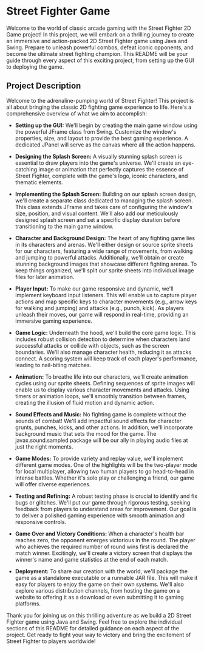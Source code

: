 # Street Fighter Game

Welcome to the world of classic arcade gaming with the Street Fighter 2D Game project! In this project, we will embark on a thrilling journey to create an immersive and action-packed 2D Street Fighter game using Java and Swing. Prepare to unleash powerful combos, defeat iconic opponents, and become the ultimate street fighting champion. This README will be your guide through every aspect of this exciting project, from setting up the GUI to deploying the game.

## Project Description

Welcome to the adrenaline-pumping world of Street Fighter! This project is all about bringing the classic 2D fighting game experience to life. Here's a comprehensive overview of what we aim to accomplish:

- **Setting up the GUI:** We'll begin by creating the main game window using the powerful JFrame class from Swing. Customize the window's properties, size, and layout to provide the best gaming experience. A dedicated JPanel will serve as the canvas where all the action happens.

- **Designing the Splash Screen:** A visually stunning splash screen is essential to draw players into the game's universe. We'll create an eye-catching image or animation that perfectly captures the essence of Street Fighter, complete with the game's logo, iconic characters, and thematic elements.

- **Implementing the Splash Screen:** Building on our splash screen design, we'll create a separate class dedicated to managing the splash screen. This class extends JFrame and takes care of configuring the window's size, position, and visual content. We'll also add our meticulously designed splash screen and set a specific display duration before transitioning to the main game window.

- **Character and Background Design:** The heart of any fighting game lies in its characters and arenas. We'll either design or source sprite sheets for our characters, featuring a wide range of movements, from walking and jumping to powerful attacks. Additionally, we'll obtain or create stunning background images that showcase different fighting arenas. To keep things organized, we'll split our sprite sheets into individual image files for later animation.

- **Player Input:** To make our game responsive and dynamic, we'll implement keyboard input listeners. This will enable us to capture player actions and map specific keys to character movements (e.g., arrow keys for walking and jumping) and attacks (e.g., punch, kick). As players unleash their moves, our game will respond in real-time, providing an immersive gaming experience.

- **Game Logic:** Underneath the hood, we'll build the core game logic. This includes robust collision detection to determine when characters land successful attacks or collide with objects, such as the screen boundaries. We'll also manage character health, reducing it as attacks connect. A scoring system will keep track of each player's performance, leading to nail-biting matches.

- **Animation:** To breathe life into our characters, we'll create animation cycles using our sprite sheets. Defining sequences of sprite images will enable us to display various character movements and attacks. Using timers or animation loops, we'll smoothly transition between frames, creating the illusion of fluid motion and dynamic action.

- **Sound Effects and Music:** No fighting game is complete without the sounds of combat! We'll add impactful sound effects for character grunts, punches, kicks, and other actions. In addition, we'll incorporate background music that sets the mood for the game. The javax.sound.sampled package will be our ally in playing audio files at just the right moments.

- **Game Modes:** To provide variety and replay value, we'll implement different game modes. One of the highlights will be the two-player mode for local multiplayer, allowing two human players to go head-to-head in intense battles. Whether it's solo play or challenging a friend, our game will offer diverse experiences.

- **Testing and Refining:** A robust testing phase is crucial to identify and fix bugs or glitches. We'll put our game through rigorous testing, seeking feedback from players to understand areas for improvement. Our goal is to deliver a polished gaming experience with smooth animation and responsive controls.

- **Game Over and Victory Conditions:** When a character's health bar reaches zero, the opponent emerges victorious in the round. The player who achieves the required number of round wins first is declared the match winner. Excitingly, we'll create a victory screen that displays the winner's name and game statistics at the end of each match.

- **Deployment:** To share our creation with the world, we'll package the game as a standalone executable or a runnable JAR file. This will make it easy for players to enjoy the game on their own systems. We'll also explore various distribution channels, from hosting the game on a website to offering it as a download or even submitting it to gaming platforms.

Thank you for joining us on this thrilling adventure as we build a 2D Street Fighter game using Java and Swing. Feel free to explore the individual sections of this README for detailed guidance on each aspect of the project. Get ready to fight your way to victory and bring the excitement of Street Fighter to players worldwide!

